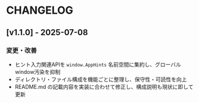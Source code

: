 # CHANGELOG

## [v1.1.0] - 2025-07-08

### 変更・改善
- ヒント入力関連APIを `window.AppHints` 名前空間に集約し、グローバルwindow汚染を抑制
- ディレクトリ・ファイル構成を機能ごとに整理し、保守性・可読性を向上
- README.md の記載内容を実装に合わせて修正し、構成説明も現状に即して更新
